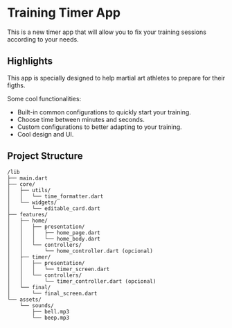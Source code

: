 # Training Timer App

This is a new timer app that will allow you to fix your training sessions according to your needs.

## Highlights

This app is specially designed to help martial art athletes to prepare for their figths.

Some cool functionalities:
* Built-in common configurations to quickly start your training.
* Choose time between minutes and seconds.
* Custom configurations to better adapting to your training.
* Cool design and UI.

## Project Structure
```
/lib
├── main.dart
├── core/
│   ├── utils/
│   │   └── time_formatter.dart
│   └── widgets/
│       └── editable_card.dart
├── features/
│   ├── home/
│   │   ├── presentation/
│   │   │   ├── home_page.dart
│   │   │   └── home_body.dart
│   │   └── controllers/
│   │       └── home_controller.dart (opcional)
│   ├── timer/
│   │   ├── presentation/
│   │   │   └── timer_screen.dart
│   │   └── controllers/
│   │       └── timer_controller.dart (opcional)
│   └── final/
│       └── final_screen.dart
└── assets/
    └── sounds/
        ├── bell.mp3
        └── beep.mp3
```
